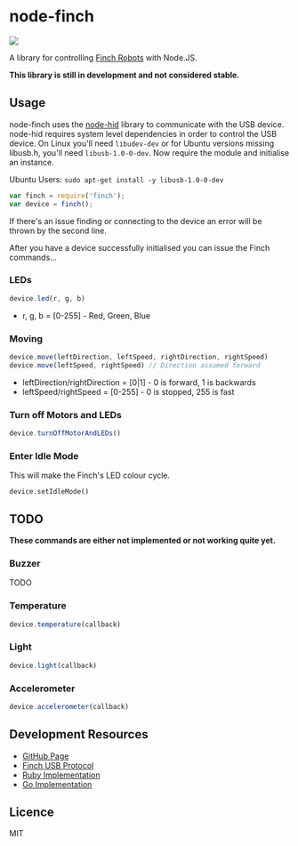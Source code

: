 # node-finch

![](http://f.cl.ly/items/0708452q3i0C3t2n381T/f_sm.jpg)

A library for controlling [Finch Robots](http://www.finchrobot.com/) with Node.JS.

**This library is still in development and not considered stable.**

## Usage

node-finch uses the [node-hid](https://github.com/node-hid/node-hid) library to communicate with the USB device. node-hid requires system level dependencies in order to control the USB device. On Linux you'll need `libudev-dev` or for Ubuntu versions missing libusb.h, you'll need `libusb-1.0-0-dev`. Now require the module and initialise an instance.

Ubuntu Users: `sudo apt-get install -y libusb-1.0-0-dev`


```js
var finch = require('finch');
var device = finch();
```

If there's an issue finding or connecting to the device an error will be thrown by the second line.

After you have a device successfully initialised you can issue the Finch commands...

### LEDs

```js
device.led(r, g, b)
```

* r, g, b = [0-255] - Red, Green, Blue

### Moving

```js
device.move(leftDirection, leftSpeed, rightDirection, rightSpeed)
device.move(leftSpeed, rightSpeed) // Direction assumed forward
```

* leftDirection/rightDirection = [0|1] - 0 is forward, 1 is backwards
* leftSpeed/rightSpeed = [0-255] - 0 is stopped, 255 is fast


### Turn off Motors and LEDs

```js
device.turnOffMotorAndLEDs()
```

### Enter Idle Mode

This will make the Finch's LED colour cycle.

```
device.setIdleMode()
```


## TODO

**These commands are either not implemented or not working quite yet.**

### Buzzer

TODO

### Temperature

```js
device.temperature(callback)
```

### Light

```js
device.light(callback)
```

### Accelerometer

```js
device.accelerometer(callback)
```

## Development Resources

* [GitHub Page](http://github.com/bencevans/node-finch)
* [Finch USB Protocol](http://www.finchrobot.com/usb-protocol)
* [Ruby Implementation](https://github.com/JARodrick/finch_ruby)
* [Go Implementation](https://github.com/agnivade/GoFinch)

## Licence

MIT
